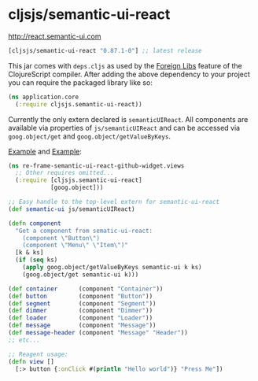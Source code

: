 # cljsjs/semantic-ui-react

http://react.semantic-ui.com

[](dependency)
```clojure
[cljsjs/semantic-ui-react "0.87.1-0"] ;; latest release
```
[](/dependency)

This jar comes with `deps.cljs` as used by the [Foreign Libs][flibs] feature
of the ClojureScript compiler. After adding the above dependency to your project
you can require the packaged library like so:

```clojure
(ns application.core
  (:require cljsjs.semantic-ui-react))
```

Currently the only extern declared is `semanticUIReact`. All
components are available via properties of `js/semanticUIReact` and
can be accessed via `goog.object/get` and
`goog.object/getValueByKeys`.

[Example][OpenSourcery] and [Example][OpenSourcery2]:

```clojure
(ns re-frame-semantic-ui-react-github-widget.views
  ;; Other requires omitted...
  (:require [cljsjs.semantic-ui-react]
            [goog.object]))

;; Easy handle to the top-level extern for semantic-ui-react
(def semantic-ui js/semanticUIReact)

(defn component
  "Get a component from sematic-ui-react:
    (component \"Button\")
    (component \"Menu\" \"Item\")"
  [k & ks]
  (if (seq ks)
    (apply goog.object/getValueByKeys semantic-ui k ks)
    (goog.object/get semantic-ui k)))

(def container      (component "Container"))
(def button         (component "Button"))
(def segment        (component "Segment"))
(def dimmer         (component "Dimmer"))
(def loader         (component "Loader"))
(def message        (component "Message"))
(def message-header (component "Message" "Header"))
;; etc...

;; Reagent usage:
(defn view []
  [:> button {:onClick #(println "Hello world")} "Press Me"])
```

[flibs]: https://clojurescript.org/reference/packaging-foreign-deps
[OpenSourcery]: https://www.opensourcery.co.za/2017/02/12/using-semantic-ui-react-with-re-frame/
[OpenSourcery2]: https://www.opensourcery.co.za/2018/04/22/passing-around-components-with-reagent-and-semantic-ui/
